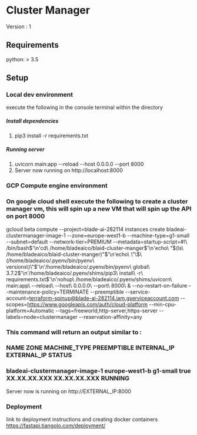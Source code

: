 # Cluster Manager

Version : 1

## Requirements
python: > 3.5

## Setup

### Local dev environment
execute the following in the console terminal within the directory

##### Install dependencies
1. pip3 install -r requirements.txt

##### Running server

1. uvicorn main:app --reload --host 0.0.0.0 --port 8000
2. Server now running on http://localhost:8000

### GCP Compute engine environment

### On google cloud shell execute the following to create a cluster manager vm, this will spin up a new VM that will spin up the API on port 8000
gcloud beta compute --project=blade-ai-282114 instances create bladeai-clustermanager-image-1 --zone=europe-west1-b --machine-type=g1-small --subnet=default --network-tier=PREMIUM --metadata=startup-script=\#\!\ /bin/bash$'\n'cd\ /home/bladeaico/blaid-cluster-manger$'\n'echo\ \"\$\(ls\ /home/bladeaico/blaid-cluster-manger\)\"$'\n'echo\ \"\$\(/home/bladeaico/.pyenv/bin/pyenv\ versions\)\"$'\n'/home/bladeaico/.pyenv/bin/pyenv\ global\ 3.7.2$'\n'/home/bladeaico/.pyenv/shims/pip3\ install\ -r\ requirements.txt$'\n'nohup\ /home/bladeaico/.pyenv/shims/uvicorn\ main:app\ --reload\ --host\ 0.0.0.0\ --port\ 8000\ \& --no-restart-on-failure --maintenance-policy=TERMINATE --preemptible --service-account=terraform-spinup@blade-ai-282114.iam.gserviceaccount.com --scopes=https://www.googleapis.com/auth/cloud-platform --min-cpu-platform=Automatic --tags=freeworld,http-server,https-server --labels=node=clustermanager --reservation-affinity=any

### This command will return an output similar to :
### NAME                            ZONE            MACHINE_TYPE  PREEMPTIBLE  INTERNAL_IP   EXTERNAL_IP   STATUS
### bladeai-clustermanager-image-1  europe-west1-b  g1-small      true         XX.XX.XX.XXX  XX.XX.XX.XXX  RUNNING

Server now is running on http://EXTERNAL_IP:8000

### Deployment
link to deployment instructions and creating docker containers
https://fastapi.tiangolo.com/deployment/

